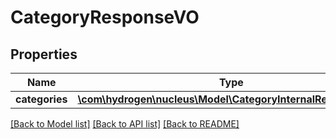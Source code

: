 # CategoryResponseVO

## Properties
Name | Type | Description | Notes
------------ | ------------- | ------------- | -------------
**categories** | [**\com\hydrogen\nucleus\Model\CategoryInternalResponseVO[]**](CategoryInternalResponseVO.md) |  | [optional] 

[[Back to Model list]](../README.md#documentation-for-models) [[Back to API list]](../README.md#documentation-for-api-endpoints) [[Back to README]](../README.md)